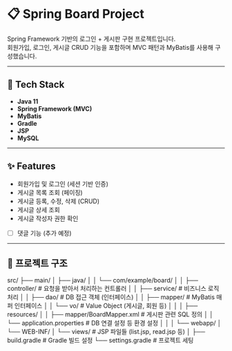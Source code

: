 # 📋 Spring Board Project

Spring Framework 기반의 로그인 + 게시판 구현 프로젝트입니다.  
회원가입, 로그인, 게시글 CRUD 기능을 포함하며 MVC 패턴과 MyBatis를 사용해 구성했습니다.

---

## 🧱 Tech Stack

- **Java 11**
- **Spring Framework (MVC)**
- **MyBatis**
- **Gradle**
- **JSP** 
- **MySQL**

---

## ✨ Features

- 회원가입 및 로그인 (세션 기반 인증)
- 게시글 목록 조회 (페이징)
- 게시글 등록, 수정, 삭제 (CRUD)
- 게시글 상세 조회
- 게시글 작성자 권한 확인
- [ ] 댓글 기능 (추가 예정)

---

## 📁 프로젝트 구조
src/
├── main/
│   ├── java/
│   │   └── com/example/board/
│   │       ├── controller/       # 요청을 받아서 처리하는 컨트롤러
│   │       ├── service/          # 비즈니스 로직 처리
│   │       ├── dao/              # DB 접근 객체 (인터페이스)
│   │       ├── mapper/           # MyBatis 매퍼 인터페이스
│   │       └── vo/               # Value Object (게시글, 회원 등)
│   │
│   ├── resources/
│   │   ├── mapper/BoardMapper.xml  # 게시판 관련 SQL 정의
│   │   └── application.properties  # DB 연결 설정 등 환경 설정
│   │
│   └── webapp/
│       └── WEB-INF/
│           └── views/            # JSP 파일들 (list.jsp, read.jsp 등)
│
├── build.gradle                  # Gradle 빌드 설정
└── settings.gradle               # 프로젝트 세팅
